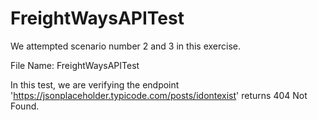 # FreightWaysAPITest

We attempted scenario number 2 and 3 in this exercise.

File Name: FreightWaysAPITest

 In this test, we are verifying the endpoint 'https://jsonplaceholder.typicode.com/posts/idontexist' returns 404 Not Found.
 
 
